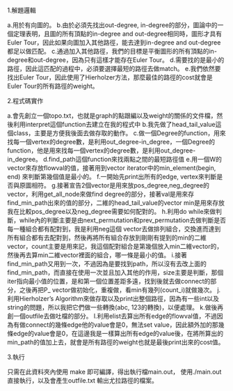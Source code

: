 1.解題邏輯

a.用於有向圖的。
b.由於必須先找出out-degree, in-degree的部分，圖論中的一個定理表明，且圖的所有頂點的in-degree and out-degree相同時，圖形才具有Euler Tour，因此如果向圖加入其他路徑，能去達到in-degree and out-degree都足以做匹配。
c.通過加入其他路徑，我們的目標是平衡圖形的所有頂點的in-degree和out-degree，因為只有這樣才能存在Euler Tour。
d.需要找的是最小的路徑，因此這匹配的過程中，必須要選擇最短的路徑去做match。
e.我們依然要找出Euler Tour，因此使用了Hierholzer方法，那麼最佳的路徑的cost就會是Euler Tour的所有路徑的weight。


2.程式碼實作

a.會先創立一個topo.txt，也就是graph的點跟編以及weight的關係的文件檔，然後利用interpret這個function去建立在我的程式中
b.我先做了head_tail_value這個class，主要是方便我後面去做存取的動作。
c.做一個Degree的function，用來找每一個vertex的degree數，是利用out_degree-in_degree，一個Degree的function，他是用來找每一個vertex的degree數，是利用out_degree-in_degree。
d.find_path這個function來找兩點之間的最短路徑值
e.用一個W的vector來存放flowval的值，接著用到vector iterator中的min_element(begin, end) 來判斷第幾個值是最小的。
f.一開始先print出所有的edge, vertex來判斷是否與原圖相符。
g.接著宣告2個vector<string>是用來放pos_degree,neg_degree的vector，利用get_all_node來做find degree的部分，接著val是用來存find_min_path出來的值的部分，二維的head_tail_value的vector min是用來存放我在比較pos_degree以及neg_degree需要如何配對的。
h.利用do while來做判斷，while內的判斷主要是由next_permutation和prev_permutation去做判斷是否每一種組合都有配對到，我是利用neg這個
vector去做排列組合，交換進而達到所有組合都有去配對到，然後再將所有組合存放到剛剛有提到的min的二維vector，count主要是用來記，我這個配對組合是第幾個放入min二維vector的，然後再去算min二維vector裡面的組合，哪一條是最小的值。
i.接著find_min_path又用到一次，不過因為是要找到path，所以沒有去改上面的find_min_path，而直接在使用一次並且加入其他的作用，size主要是判斷，那個iter指向最小值的位置，是和第一個位置差距多遠，找到後就去做connect的部分，之後再把P_ vector做初始化，重複做，看min有幾列(count_i)就做幾次。
j.利用Hierholzer’s Algorithm來做存取以及print出整個路徑，因為有一些int以及string的問題，所以我把它們做一些轉換(abc, 123的轉換)，以便處理。
k.做後再創一個outfile去做吐檔的部分。
l.利用elist去算出所有edge的flowval值，不過因為有做connect的幾條edge他的value會是0，無法set value，因此額外加的那幾條edge的value會是0，在這邊我是一樣算出所有edge的value後，在將所算出的min_path的值加上去，就會是所有路徑的weight也就是最後print出來的cost值。

3.執行

只需在此資料夾內使用 make 即可編譯，得出執行檔main.out， 使用./main.out 直接執行，以及會產生outfile.txt
輸出尤拉路徑的檔案。

